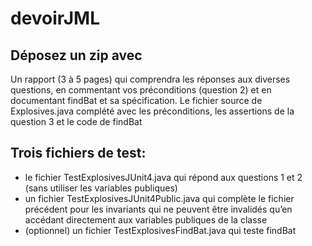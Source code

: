# devoirJML

## Déposez un zip avec

Un rapport (3 à 5 pages) qui comprendra les réponses aux diverses questions, en commentant vos préconditions (question 2) et en documentant findBat et sa spécification. 
Le fichier source de Explosives.java complété avec les préconditions, les assertions de la question 3 et le code de findBat
## Trois fichiers de test:
* le fichier TestExplosivesJUnit4.java qui répond aux questions 1 et 2 (sans utiliser les variables publiques)
* un fichier TestExplosivesJUnit4Public.java qui complète le fichier précédent pour les invariants qui ne peuvent être invalidés qu’en accédant directement aux variables publiques de la classe
* (optionnel) un fichier TestExplosivesFindBat.java qui teste findBat
